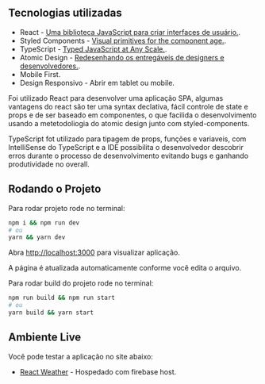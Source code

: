 ## Tecnologias utilizadas

- React - [Uma biblioteca JavaScript para criar interfaces de usuário.](https://pt-br.reactjs.org/).
- Styled Components - [Visual primitives for the component age.](https://styled-components.com/).
- TypeScript - [Typed JavaScript at Any Scale.](https://www.typescriptlang.org/).
- Atomic Design - [Redesenhando os entregáveis de designers e desenvolvedores.](https://brasil.uxdesign.cc/atomic-design-redesenhando-os-entreg%C3%A1veis-de-designers-e-desenvolvedores-da8886c7258d).
- Mobile First.
- Design Responsivo - Abrir em tablet ou mobile.

Foi utilizado React para desenvolver uma aplicação SPA, algumas vantagens do react são ter uma syntax declativa, fácil controle de state e props e de ser baseado em componentes, o que facilida o desenvolvimento usando a metetodoliogia do atomic design junto com styled-components. 

TypeScript fot utilizado para tipagem de props, funções e variaveis, com IntelliSense do TypeScript e a IDE possibilita o desenvolvedor descobrir erros durante o processo de desenvolvimento evitando bugs e ganhando produtividade no overall.

## Rodando o Projeto

Para rodar projeto rode no terminal:

```bash
npm i && npm run dev
# ou
yarn && yarn dev
```

Abra [http://localhost:3000](http://localhost:3000) para visualizar aplicação.

A página é atualizada automaticamente conforme você edita o arquivo.

Para rodar build do projeto rode no terminal:

```bash
npm run build && npm run start
# ou
yarn build && yarn start
```

## Ambiente Live

Você pode testar a aplicação no site abaixo:

- [React Weather](https://support-5598d.web.app/) - Hospedado com firebase host.
